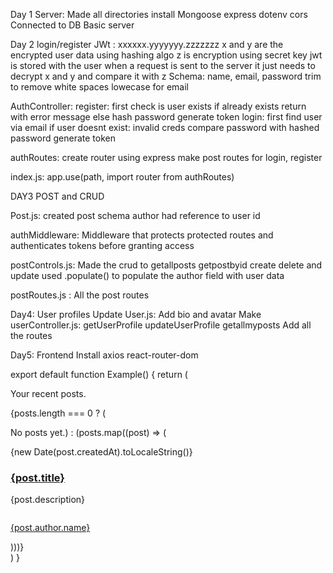 Day 1
Server: Made all directories
        install Mongoose express dotenv cors
        Connected to DB
        Basic server

Day 2 login/register
JWt : xxxxxx.yyyyyyy.zzzzzzz
      x and y are the encrypted user data using hashing algo
      z is encryption using secret key
      jwt is stored with the user
      when a request is sent to the server it just needs to decrypt x and y and compare it with z
Schema: name, email, password
        trim to remove white spaces
        lowecase for email

AuthController: 
      register: first check is user exists
                if already exists return with error message
                else hash password
                generate token
     login:  first find user via email
             if user doesnt exist: invalid creds
             compare password with hashed password
             generate token

authRoutes:  create router using express
             make post routes for login, register

index.js:    app.use(path, import router from authRoutes)

DAY3 POST and CRUD

Post.js: created post schema
         author had reference to user id

authMiddleware: Middleware that protects protected routes and authenticates tokens before granting access

postControls.js: Made the crud to getallposts getpostbyid create delete and update
                 used .populate() to populate the author field with user data

postRoutes.js : All the post routes


Day4: User profiles
     Update User.js: Add bio and avatar
     Make userController.js: getUserProfile
                             updateUserProfile
                             getallmyposts
     Add all the routes

Day5: Frontend
      Install axios react-router-dom
      

export default function Example() {
  return (
    <div className="bg-white py-24 sm:py-32">
      <div className="mx-auto max-w-7xl px-6 lg:px-8">
        <div className="mx-auto max-w-2xl lg:mx-0">
          <p className="mt-2 text-lg/8 text-gray-600">Your recent posts.</p>
        </div>
        <div className="mx-auto mt-10 grid max-w-2xl grid-cols-1 gap-x-8 gap-y-16 border-t border-gray-200 pt-10 sm:mt-16 sm:pt-16 lg:mx-0 lg:max-w-none lg:grid-cols-3">
          {posts.length === 0 ? (<p> No posts yet.) :
                (posts.map((post) => (
            <article key={post.id} className="flex max-w-xl flex-col items-start justify-between">
              <div className="flex items-center gap-x-4 text-xs">
                <time dateTime={post.datetime} className="text-gray-500">
                  {new Date(post.createdAt).toLocaleString()}
                </time>
              </div>
              <div className="group relative">
                <h3 className="mt-3 text-lg/6 font-semibold text-gray-900 group-hover:text-gray-600">
                  <a href={post.href}>
                    <span className="absolute inset-0" />
                    {post.title}
                  </a>
                </h3>
                <p className="mt-5 line-clamp-3 text-sm/6 text-gray-600">{post.description}</p>
              </div>
              <div className="relative mt-8 flex items-center gap-x-4">
                <img alt="" src={post.author.imageUrl} className="size-10 rounded-full bg-gray-50" />
                <div className="text-sm/6">
                  <p className="font-semibold text-gray-900">
                    <a href={post.author.href}>
                      <span className="absolute inset-0" />
                      {post.author.name}
                    </a>
                  </p>
                </div>
              </div>
            </article>
  )))}
        </div>
      </div>
    </div>
  )
}
